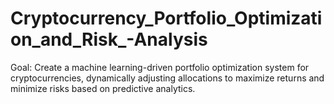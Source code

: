 # Cryptocurrency_Portfolio_Optimization_and_Risk_-Analysis
Goal: Create a machine learning-driven portfolio optimization system for cryptocurrencies, dynamically adjusting allocations to maximize returns and minimize risks based on predictive analytics.
